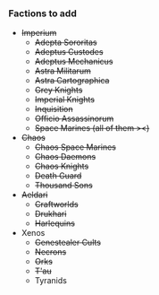 ### Factions to add
- ~~Imperium~~
  - ~~Adepta Sororitas~~
  - ~~Adeptus Custodes~~
  - ~~Adeptus Mechanicus~~
  - ~~Astra Militarum~~
  - ~~Astra Cartographica~~
  - ~~Grey Knights~~
  - ~~Imperial Knights~~
  - ~~Inquisition~~
  - ~~Officio Assassinorum~~
  - ~~Space Marines (all of them ><)~~
- ~~Chaos~~
  - ~~Chaos Space Marines~~
  - ~~Chaos Daemons~~
  - ~~Chaos Knights~~
  - ~~Death Guard~~
  - ~~Thousand Sons~~
- ~~Aeldari~~
  - ~~Craftworlds~~
  - ~~Drukhari~~
  - ~~Harlequins~~
- Xenos
  - ~~Genestealer Cults~~
  - ~~Necrons~~
  - ~~Orks~~
  - ~~T'au~~
  - Tyranids